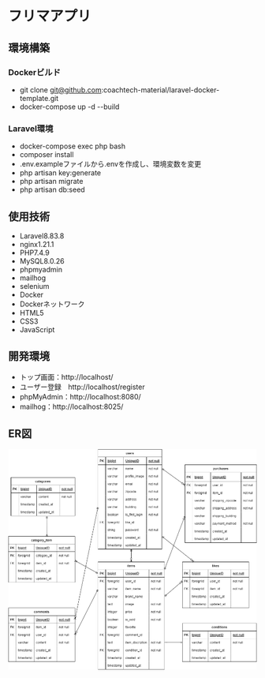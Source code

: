 # フリマアプリ

## 環境構築

### Dockerビルド
- git clone git@github.com:coachtech-material/laravel-docker-template.git  
- docker-compose up -d --build 

### Laravel環境
- docker-compose exec php bash  
- composer install  
- .env.exampleファイルから.envを作成し、環境変数を変更  
- php artisan key:generate  
- php artisan migrate  
- php artisan db:seed  

## 使用技術
- Laravel8.83.8
- nginx1.21.1
- PHP7.4.9
- MySQL8.0.26
- phpmyadmin
- mailhog
- selenium
- Docker
- Dockerネットワーク
- HTML5
- CSS3
- JavaScript

## 開発環境
- トップ画面：http://localhost/
- ユーザー登録　http://localhost/register
- phpMyAdmin：http://localhost:8080/
- mailhog：http://localhost:8025/

## ER図
![ER Diagram](er.png)
